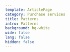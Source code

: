 ```yaml
---
template: ArticlePage
category: Purchase services
title: Patterns
intro: Patterns
background: bg-white
wide: false
lang: false
hidden: false
---
```

